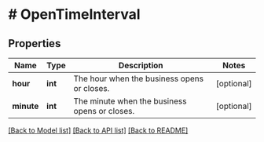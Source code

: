 # # OpenTimeInterval

## Properties

Name | Type | Description | Notes
------------ | ------------- | ------------- | -------------
**hour** | **int** | The hour when the business opens or closes. | [optional]
**minute** | **int** | The minute when the business opens or closes. | [optional]

[[Back to Model list]](../../README.md#models) [[Back to API list]](../../README.md#endpoints) [[Back to README]](../../README.md)
